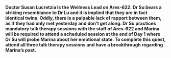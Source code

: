 
**Doctor Susan Lucretzia Is the Wellness Lead on Ares-622. Dr Su bears a striking resemblance to Dr Lu and it is implied that they are in fact identical twins. Oddly, there is a palpable lack of rapport between them, as if they had only met yesterday and don’t get along. Dr Su practices mandatory talk therapy sessions with the staff of Ares-622 and Marina will be required to attend a scheduled session at the end of Day 1 where Dr Su will probe Marina about her emotional state. To complete this quest, attend all three talk therapy sessions and have a breakthrough regarding Marina’s past.**

